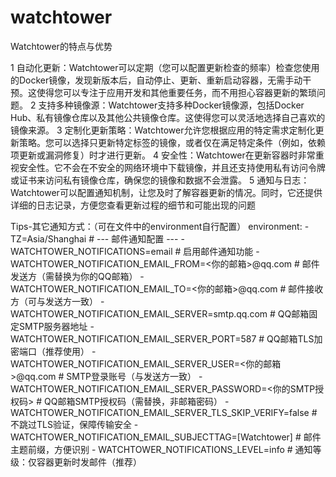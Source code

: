 # watchtower
Watchtower的特点与优势

1 自动化更新：Watchtower可以定期（您可以配置更新检查的频率）检查您使用的Docker镜像，发现新版本后，自动停止、更新、重新启动容器，无需手动干预。这使得您可以专注于应用开发和其他重要任务，而不用担心容器更新的繁琐问题。
2 支持多种镜像源：Watchtower支持多种Docker镜像源，包括Docker Hub、私有镜像仓库以及其他公共镜像仓库。这使得您可以灵活地选择自己喜欢的镜像来源。
3 定制化更新策略：Watchtower允许您根据应用的特定需求定制化更新策略。您可以选择只更新特定标签的镜像，或者仅在满足特定条件（例如，依赖项更新或漏洞修复）时才进行更新。
4 安全性：Watchtower在更新容器时非常重视安全性。它不会在不安全的网络环境中下载镜像，并且还支持使用私有访问令牌或证书来访问私有镜像仓库，确保您的镜像和数据不会泄露。
5 通知与日志：Watchtower可以配置通知机制，让您及时了解容器更新的情况。同时，它还提供详细的日志记录，方便您查看更新过程的细节和可能出现的问题

Tips-其它通知方式：（可在文件中的environment自行配置）
environment:
      - TZ=Asia/Shanghai
      # --- 邮件通知配置 ---
      - WATCHTOWER_NOTIFICATIONS=email  # 启用邮件通知功能
      - WATCHTOWER_NOTIFICATION_EMAIL_FROM=<你的邮箱>@qq.com  # 邮件发送方（需替换为你的QQ邮箱）
      - WATCHTOWER_NOTIFICATION_EMAIL_TO=<你的邮箱>@qq.com  # 邮件接收方（可与发送方一致）
      - WATCHTOWER_NOTIFICATION_EMAIL_SERVER=smtp.qq.com  # QQ邮箱固定SMTP服务器地址
      - WATCHTOWER_NOTIFICATION_EMAIL_SERVER_PORT=587  # QQ邮箱TLS加密端口（推荐使用）
      - WATCHTOWER_NOTIFICATION_EMAIL_SERVER_USER=<你的邮箱>@qq.com  # SMTP登录账号（与发送方一致）
      - WATCHTOWER_NOTIFICATION_EMAIL_SERVER_PASSWORD=<你的SMTP授权码>  # QQ邮箱SMTP授权码（需替换，非邮箱密码）
      - WATCHTOWER_NOTIFICATION_EMAIL_SERVER_TLS_SKIP_VERIFY=false  # 不跳过TLS验证，保障传输安全
      - WATCHTOWER_NOTIFICATION_EMAIL_SUBJECTTAG=[Watchtower]  # 邮件主题前缀，方便识别
      - WATCHTOWER_NOTIFICATIONS_LEVEL=info  # 通知等级：仅容器更新时发邮件（推荐）

